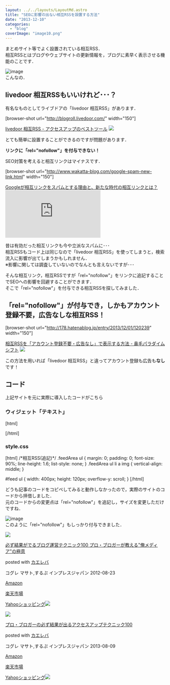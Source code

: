 ```yaml
---
layout: ../../layouts/LayoutMd.astro
title: "SEOに影響の出ない相互RSSを設置する方法"
date: "2013-12-10"
categories: 
  - "blog"
coverImage: "image10.png"
---
```


まとめサイト等でよく設置されている相互RSS．  
相互RSSとはブログやウェブサイトの更新情報を，ブログに素早く表示させる機能のことです．

![image](/wp/images/image10.png "image")  
こんなの．

## livedoor 相互RSSもいいけれど･･･？

有名なものとしてライブドアの「livedoor 相互RSS」があります．

\[browser-shot url="http://blogroll.livedoor.com/" width="150"\]

[livedoor 相互RSS - アクセスアップのベストツール](http://blogroll.livedoor.com/) [![](http://b.hatena.ne.jp/entry/image/http://blogroll.livedoor.com/)](http://b.hatena.ne.jp/entry/http://blogroll.livedoor.com/)

とても簡単に設置することができるのですが問題があります．

**リンクに「rel="nofollow"」を付与できない！**

SEO対策を考えると相互リンクはマイナスです．

\[browser-shot url="http://www.wakatta-blog.com/google-spam-new-link.html" width="150"\]

[Googleが相互リンクをスパムとする理由と、新たな時代の相互リンクとは？](http://www.wakatta-blog.com/google-spam-new-link.html) [![](http://b.hatena.ne.jp/entry/image/http://www.wakatta-blog.com/google-spam-new-link.html)](http://b.hatena.ne.jp/entry/http://www.wakatta-blog.com/google-spam-new-link.html)

昔は有効だった相互リンクも今や立派なスパムに･･･  
相互RSSもコード上は同じなので「livedoor 相互RSS」を使ってしまうと，検索流入に影響が出てしまうかもしれません．  
※影響に関しては調査していないのでなんとも言えないですが･･･

そんな相互リンク，相互RSSですが「rel="nofollow"」をリンクに追記することでSEOへの影響を回避することができます．  
そこで「rel="nofollow"」を付与できる相互RSSを探してみました．

## 「rel="nofollow"」が付与でき，しかもアカウント登録不要，広告なしな相互RSS！

\[browser-shot url="http://178.hatenablog.jp/entry/2013/12/01/120239" width="150"\]

[相互RSSを「アカウント登録不要・広告なし」で表示する方法 - 鼻毛パラダイムシフト](http://178.hatenablog.jp/entry/2013/12/01/120239) [![](http://b.hatena.ne.jp/entry/image/http://178.hatenablog.jp/entry/2013/12/01/120239)](http://b.hatena.ne.jp/entry/http://178.hatenablog.jp/entry/2013/12/01/120239)

この方法を用いれば「livedoor 相互RSS」と違ってアカウント登録も広告も**なし**です！

## コード

上記サイトを元に実際に導入したコードがこちら

### ウィジェット「テキスト」

\[html\]<script src="https://www.google.com/jsapi"></script> <script type="text/javascript"> google.load("feeds", "1"); var getRssFeeds = function (\_id, \_urls, \_maxLength) { if(!\_id || !\_urls || (!(\_urls instanceof Array))) return; var entryNum = 3;//各RSSの読み込みエントリー数 var maxLength = (\_maxLength)? \_maxLength : 0 ; var entriesArray = new Array(); var complete = 0; var init = function () { for(var i=0 ; i < \_urls.length ; i++){ var feed = new google.feeds.Feed(\_urls\[i\]); feed.setNumEntries(entryNum); feed.load(function(result) { if (!result.error) { for (var i = 0; i < result.feed.entries.length; i++) { var entry = result.feed.entries\[i\]; entriesArray.push(entry); var pdate = new Date(entry.publishedDate); var arr = entriesArray\[(entriesArray.length-1)\]; arr.sortDate = pdate.getTime(); arr.siteTitle = result.feed.title; arr.siteUrl = result.feed.link; } } complete++; if(\_urls.length == complete) echo(); }); } }; var echo = function () { entriesArray.sort (function (b1, b2) { return b1.sortDate < b2.sortDate ? 1 : -1; } );//降順ソート var feedLength = (\_maxLength)? \_maxLength : entriesArray.length; var container = document.getElementById(\_id); var html='<ul>'; for (var i = 0; i < feedLength; i++) { var entry = entriesArray\[i\]; html += '<li>'; html += '<img src="http://favicon.st-hatena.com/?url=' +entry.siteUrl + '" />'; html += ' <a href="' + entry.link + '" title="' + entry.title + '" target="\_blank" rel="nofollow">' + entry.title + ' <img src="http://b.hatena.ne.jp/entry/image/' + entry.link + '"></a>'; } html += '</ul>'; container.innerHTML += html; }; google.setOnLoadCallback(init); }; getRssFeeds("feed", \[ "ここに表示させたサイトのURL(RSS)を貼ります", "こんな感じ↓", "//mizuka123.net/feed/" \]);<br /><br />//\]\]> </script> <div class="feedArea"> <div id="feed"></div> </div> \[/html\]

### style.css

\[html\] /\*相互RSS(追記)\*/ .feedArea ul { margin: 0; padding: 0; font-size: 90%; line-height: 1.6; list-style: none; } .feedArea ul li a img { vertical-align: middle; }

#feed ul { width: 400px; height: 120px; overflow-y: scroll; } \[/html\]

どうも記事のコードをコピペしてみると動作しなかったので，実際のサイトのコードから拝借しました．  
元のコードからの変更点は「rel="nofollow"」を追記し，サイズを変更しただけですね．

![image](/wp/images/image11.png "image")  
このように「rel="nofollow"」もしっかり付与できました．

[![](/wp/images/51R5X8BZm-L._SL160_.jpg)](https://www.amazon.co.jp/exec/obidos/ASIN/B009NQ7MGM/mizuka123-22/ref=nosim/)

[必ず結果がでるブログ運営テクニック100 プロ・ブロガーが教える"俺メディア"の極意](https://www.amazon.co.jp/exec/obidos/ASIN/B009NQ7MGM/mizuka123-22/ref=nosim/)

posted with [カエレバ](http://kaereba.com)

コグレ マサト,するぷ インプレスジャパン 2012-08-23

[Amazon](http://www.amazon.co.jp/gp/search?keywords=%8B%C9%88%D3%20%83u%83%8D%83O%89%5E%89c%83e%83N%83j%83b%83N100&__mk_ja_JP=%83J%83%5E%83J%83i&tag=mizuka123-22 "アマゾン")

[楽天市場](http://hb.afl.rakuten.co.jp/hgc/032b53ee.4b34c5ee.0f4a541e.f440145e/?pc=http%3A%2F%2Fsearch.rakuten.co.jp%2Fsearch%2Fmall%2F%25E6%25A5%25B5%25E6%2584%258F%2520%25E3%2583%2596%25E3%2583%25AD%25E3%2582%25B0%25E9%2581%258B%25E5%2596%25B6%25E3%2583%2586%25E3%2582%25AF%25E3%2583%258B%25E3%2583%2583%25E3%2582%25AF100%2F-%2Ff.1-p.1-s.1-sf.0-st.A-v.2%3Fx%3D0%26scid%3Daf_ich_link_urltxt%26m%3Dhttp%3A%2F%2Fm.rakuten.co.jp%2F "楽天市場")

[Yahooショッピング![](//ad.jp.ap.valuecommerce.com/servlet/gifbanner?sid=3066752&pid=881990642)](//ck.jp.ap.valuecommerce.com/servlet/referral?sid=3066752&pid=881990642&vc_url=http%3A%2F%2Fshopping.search.yahoo.co.jp%2Fsearch%3FuIv%3Don%26ei%3DUTF-8%26tab_ex%3Dcommerce%26slider%3D0%26va%3D%25E6%25A5%25B5%25E6%2584%258F%2520%25E3%2583%2596%25E3%2583%25AD%25E3%2582%25B0%25E9%2581%258B%25E5%2596%25B6%25E3%2583%2586%25E3%2582%25AF%25E3%2583%258B%25E3%2583%2583%25E3%2582%25AF100 "Yahooショッピング")

[![](/wp/images/51OmKlbWagL._SL160_.jpg)](https://www.amazon.co.jp/exec/obidos/ASIN/B00E9IYWJ4/mizuka123-22/ref=nosim/)

[プロ・ブロガーの必ず結果が出るアクセスアップテクニック100](https://www.amazon.co.jp/exec/obidos/ASIN/B00E9IYWJ4/mizuka123-22/ref=nosim/)

posted with [カエレバ](http://kaereba.com)

コグレ マサト,するぷ インプレスジャパン 2013-08-09

[Amazon](http://www.amazon.co.jp/gp/search?keywords=%83A%83N%83Z%83X%83A%83b%83v%83e%83N%83j%83b%83N100%20%83v%83%8D%81E%83u%83%8D%83K%81%5B&__mk_ja_JP=%83J%83%5E%83J%83i&tag=mizuka123-22 "アマゾン")

[楽天市場](http://hb.afl.rakuten.co.jp/hgc/032b53ee.4b34c5ee.0f4a541e.f440145e/?pc=http%3A%2F%2Fsearch.rakuten.co.jp%2Fsearch%2Fmall%2F%25E3%2582%25A2%25E3%2582%25AF%25E3%2582%25BB%25E3%2582%25B9%25E3%2582%25A2%25E3%2583%2583%25E3%2583%2597%25E3%2583%2586%25E3%2582%25AF%25E3%2583%258B%25E3%2583%2583%25E3%2582%25AF100%2520%25E3%2583%2597%25E3%2583%25AD%25E3%2583%25BB%25E3%2583%2596%25E3%2583%25AD%25E3%2582%25AC%25E3%2583%25BC%2F-%2Ff.1-p.1-s.1-sf.0-st.A-v.2%3Fx%3D0%26scid%3Daf_ich_link_urltxt%26m%3Dhttp%3A%2F%2Fm.rakuten.co.jp%2F "楽天市場")

[Yahooショッピング![](//ad.jp.ap.valuecommerce.com/servlet/gifbanner?sid=3066752&pid=881990642)](//ck.jp.ap.valuecommerce.com/servlet/referral?sid=3066752&pid=881990642&vc_url=http%3A%2F%2Fshopping.search.yahoo.co.jp%2Fsearch%3FuIv%3Don%26ei%3DUTF-8%26tab_ex%3Dcommerce%26slider%3D0%26va%3D%25E3%2582%25A2%25E3%2582%25AF%25E3%2582%25BB%25E3%2582%25B9%25E3%2582%25A2%25E3%2583%2583%25E3%2583%2597%25E3%2583%2586%25E3%2582%25AF%25E3%2583%258B%25E3%2583%2583%25E3%2582%25AF100%2520%25E3%2583%2597%25E3%2583%25AD%25E3%2583%25BB%25E3%2583%2596%25E3%2583%25AD%25E3%2582%25AC%25E3%2583%25BC "Yahooショッピング")
